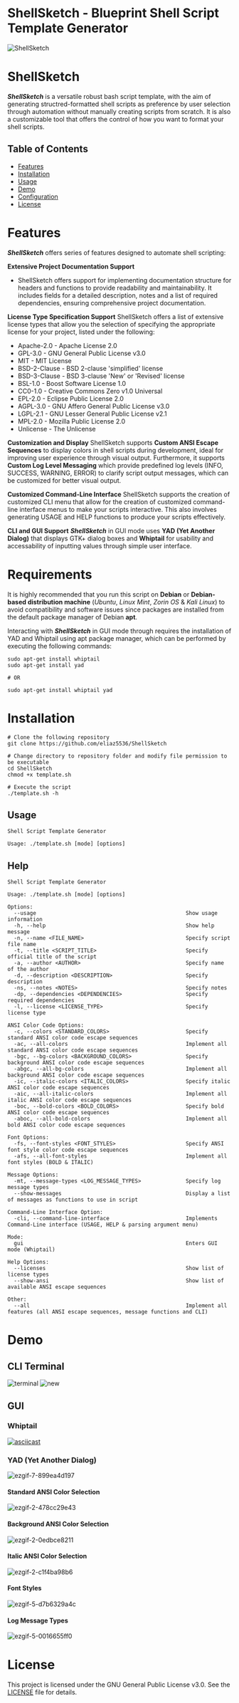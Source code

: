 # ShellSketch - Blueprint Shell Script Template Generator
![ShellSketch](https://github.com/eliaz5536/ShellSketch/assets/5835036/3c052d7c-4981-4159-8ca9-22b6bb8d0c85)

# ShellSketch
**_ShellSketch_** is a versatile robust bash script template, with the aim of generating structred-formatted shell scripts 
as preference by user selection through automation without manually creating scripts from scratch. It is also a customizable tool that offers the control of how you want to format your shell scripts.

## Table of Contents
- [Features](#features)
- [Installation](#installation)
- [Usage](#usage)
- [Demo](#demo)
- [Configuration](#configuration)
- [License](#license)

# Features
**_ShellSketch_** offers series of features designed to automate shell scripting:

**Extensive Project Documentation Support**
* ShellSketch offers support for implementing documentation structure for headers and functions to provide readability and maintainability. It includes fields for a detailed description, notes and a list of required dependencies, ensuring comprehensive project documentation.

**License Type Specification Support**
ShellSketch offers a list of extensive license types that allow you the selection of specifying the appropriate license for your project, listed under the following:
- Apache-2.0 - Apache License 2.0
- GPL-3.0 - GNU General Public License v3.0
- MIT - MIT License
- BSD-2-Clause - BSD 2-clause 'simplified' license
- BSD-3-Clause - BSD 3-clause 'New' or 'Revised' license
- BSL-1.0 - Boost Software License 1.0
- CC0-1.0 - Creative Commons Zero v1.0 Universal
- EPL-2.0 - Eclipse Public License 2.0
- AGPL-3.0 - GNU Affero General Public License v3.0
- LGPL-2.1 - GNU Lesser General Public License v2.1
- MPL-2.0 - Mozilla Public License 2.0
- Unlicense - The Unlicense

**Customization and Display**
ShellSketch supports **Custom ANSI Escape Sequences** to display colors in shell scripts during development, ideal for improving user experience through visual output. Furthermore, it supports **Custom Log Level Messaging** which provide predefined log levels (INFO, SUCCESS, WARNING, ERROR) to clarify script output messages, which can be customized for better visual output.

**Customized Command-Line Interface**
ShellSketch supports the creation of customized CLI menu that allow for the creation of customized command-line interface menus to make your scripts interactive. This also involves generating USAGE and HELP functions to produce your scripts effectively.

**CLI and GUI Support**
**_ShellSketch_** in GUI mode uses **YAD (Yet Another Dialog)** that displays GTK+ dialog boxes and **Whiptail** for usability and accessability of inputting values through simple user interface.

# Requirements
It is highly recommended that you run this script on **Debian** or **Debian-based distribution machine** (_Ubuntu_, _Linux Mint_, _Zorin OS_ & _Kali Linux_)
to avoid compatibility and software issues since packages are installed from the default package manager of Debian **apt**.

Interacting with **_ShellSketch_** in GUI mode through requires the installation of YAD and Whiptail using apt package manager, which can be performed by executing the following commands:
```
sudo apt-get install whiptail
sudo apt-get install yad

# OR

sudo apt-get install whiptail yad
```

# Installation
```
# Clone the following repository
git clone https://github.com/eliaz5536/ShellSketch

# Change directory to repository folder and modify file permission to be executable
cd ShellSketch
chmod +x template.sh

# Execute the script
./template.sh -h
```

## Usage
```
Shell Script Template Generator
 
Usage: ./template.sh [mode] [options]
```

## Help
```
Shell Script Template Generator
 
Usage: ./template.sh [mode] [options]
 
Options:
  --usage                                               Show usage information
  -h, --help                                            Show help message
  -n, --name <FILE_NAME>                                Specify script file name
  -t, --title <SCRIPT_TITLE>                            Specify official title of the script
  -a, --author <AUTHOR>                                 Specify name of the author
  -d, --description <DESCRIPTION>                       Specify description
  -ns, --notes <NOTES>                                  Specify notes
  -dp, --dependencies <DEPENDENCIES>                    Specify required dependencies
  -l, --license <LICENSE_TYPE>                          Specify license type
 
ANSI Color Code Options:
  -c, --colors <STANDARD_COLORS>                        Specify standard ANSI color code escape sequences
  -ac, --all-colors                                     Implement all standard ANSI color code escape sequences
  -bgc, --bg-colors <BACKGROUND_COLORS>                 Specify background ANSI color code escape sequences
  -abgc, --all-bg-colors                                Implement all background ANSI color code escape sequences
  -ic, --italic-colors <ITALIC_COLORS>                  Specify italic ANSI color code escape sequences
  -aic, --all-italic-colors                             Implement all italic ANSI color code escape sequences
  -boc, --bold-colors <BOLD_COLORS>                     Specify bold ANSI color code escape sequences
  -aboc, --all-bold-colors                              Implement all bold ANSI color code escape sequences
 
Font Options:
  -fs, --font-styles <FONT_STYLES>                      Specify ANSI font style color code escape sequences
  -afs, --all-font-styles                               Implement all font styles (BOLD & ITALIC)
 
Message Options:
  -mt, --message-types <LOG_MESSAGE_TYPES>              Specify log message types
  --show-messages                                       Display a list of messages as functions to use in script
 
Command-Line Interface Option:
  -cli, --command-line-interface                        Implements Command-Line interface (USAGE, HELP & parsing argument menu)
 
Mode:
  gui                                                   Enters GUI mode (Whiptail) 
 
Help Options:
  --licenses                                            Show list of license types
  --show-ansi                                           Show list of available ANSI escape sequences
 
Other:
  --all                                                 Implement all features (all ANSI escape sequences, message functions and CLI)

```

# Demo
## CLI Terminal
![terminal](https://github.com/eliaz5536/ShellSketch/assets/5835036/7329aa49-7c60-4241-9323-2cc11440aa5b)
![new](https://github.com/eliaz5536/ShellSketch/assets/5835036/2221b658-5354-49b0-ae53-d073fb85adaa)

## GUI 
### Whiptail
[![asciicast](https://asciinema.org/a/T9InMdkBqD0PxWGbazoe8cA6B.svg)](https://asciinema.org/a/T9InMdkBqD0PxWGbazoe8cA6B)

### YAD (Yet Another Dialog)
![ezgif-7-899ea4d197](https://github.com/eliaz5536/ShellSketch/assets/5835036/7b7fa045-5b85-446d-bfb6-9d498f8c7c3e)

#### Standard ANSI Color Selection
![ezgif-2-478cc29e43](https://github.com/eliaz5536/ShellSketch/assets/5835036/77782224-1448-4d89-bb18-581f2b124f92)

#### Background ANSI Color Selection
![ezgif-2-0edbce8211](https://github.com/eliaz5536/ShellSketch/assets/5835036/b3b21dd5-e2a3-454b-8352-1090a48b229d)

#### Italic ANSI Color Selection
![ezgif-2-c1f4ba98b6](https://github.com/eliaz5536/ShellSketch/assets/5835036/b53ccab8-6a7f-4477-ac88-e281861dd3d0)

#### Font Styles
![ezgif-5-d7b6329a4c](https://github.com/eliaz5536/ShellSketch/assets/5835036/93cce564-09f1-443f-a57f-bc0a699f3823)

#### Log Message Types
![ezgif-5-0016655ff0](https://github.com/eliaz5536/ShellSketch/assets/5835036/8ff01914-bc71-40f9-8371-5bb1d570cdaf)

# License
This project is licensed under the GNU General Public License v3.0. See the [LICENSE](LICENSE) file for details.
